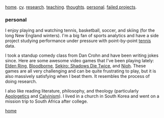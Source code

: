 [home](./). [cv](./assets/files/CV.pdf). [research](./research.md). [teaching](./teaching.md). [thoughts](./thought.md). [personal](./hobby.md). [failed projects](./failed.md).

### personal

I enjoy playing and watching tennis, basketball, soccer, and skiing (for the long New England winters). I'm a big fan of sports analytics and have a side project studying performance under pressure with point-by-point [tennis](/assets/files/tennis_poster.pdf) data.

<!--and [basketball](/assets/files/bball.md)
 I like singing too, here's an excerpt of my covering of [Trace (軌跡)](/assets/files/179LincolnSt4.m4a) and [Apocalypse (世界末日)](/assets/files/sjmr.m4a) by [Jay Chou (周杰倫)](https://en.wikipedia.org/wiki/Jay_Chou).-->

I took a standup comedy class from Dan Crohn and have been writing jokes since. Here are some awesome video games that I've been playing lately: [Elden Ring](https://en.wikipedia.org/wiki/Elden_Ring), [Bloodborne](https://en.wikipedia.org/wiki/Bloodborne), [Sekiro: Shadows Die Twice](https://en.wikipedia.org/wiki/Sekiro:_Shadows_Die_Twice), and [Nioh](https://en.wikipedia.org/wiki/Nioh). These games are all very challenging and can be quite frustrating to play, but it is also massively satisfying when I beat them. It resembles the process of doing research. 

I also like reading literature, philosophy, and theology (particularly [Apologetics](https://en.wikipedia.org/wiki/Apologetics) and [Calvinism](https://en.wikipedia.org/wiki/Calvinism)). I lived in a church in South Korea and went on a mission trip to South Africa after college.

[home](./)
